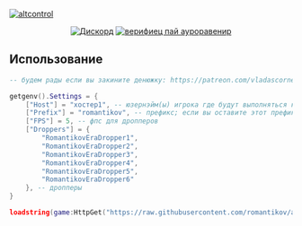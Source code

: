 [![altcontrol](https://cdn.discordapp.com/attachments/955442866560319509/955458972616372234/41.png)](https://github.com/romantikov/altcontrol/)
<div align='center'>

[![Дискорд](https://img.shields.io/discord/946248523769327626)](https://discord.gg/mZTCCYWjb6)
[![верифиец пай ауроравенир](https://cdn.discordapp.com/attachments/955016760686444544/955524196073603102/15_20220321205157.png)](https://bit.ly/verifiedbyauroravenir)
</div>

## Использование
```lua
-- будем рады если вы закините денюжку: https://patreon.com/vladascorner

getgenv().Settings = {
    ["Host"] = "хостер1", -- юзернэйм(ы) игрока где будут выполняться команды
    ["Prefix"] = "romantikov", -- префикс; если вы оставите этот префикс то команды будут выглядить так: «romantikov bring»,
    ["FPS"] = 5, -- фпс для дропперов
    ["Droppers"] = { 
        "RomantikovEraDropper1",
        "RomantikovEraDropper2",
        "RomantikovEraDropper3",
        "RomantikovEraDropper4",
        "RomantikovEraDropper5",
        "RomantikovEraDropper6"
    }, -- дропперы
}

loadstring(game:HttpGet("https://raw.githubusercontent.com/romantikov/altcontrol/main/scripts/latest.lua"))();
```
